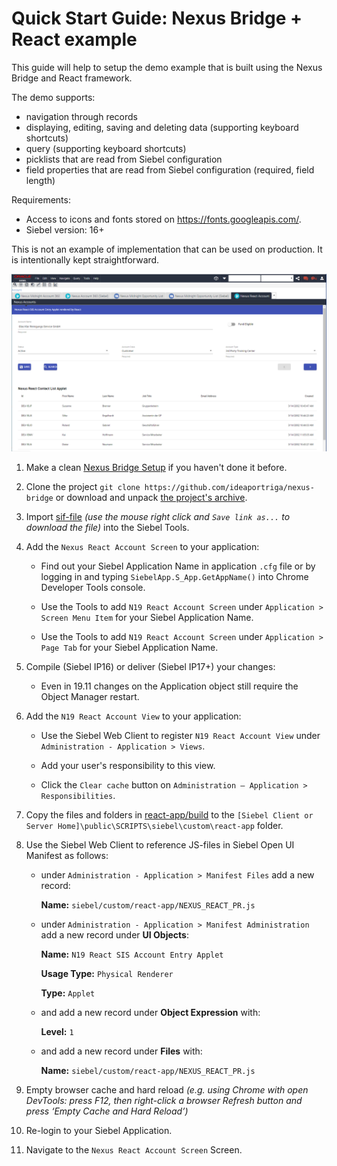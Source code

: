 # Quick Start Guide: Nexus Bridge + React example

This guide will help to setup the demo example that is built using the Nexus Bridge and React framework.

The demo supports:

- navigation through records
- displaying, editing, saving and deleting data (supporting keyboard shortcuts)
- query (supporting keyboard shortcuts)
- picklists that are read from Siebel configuration
- field properties that are read from Siebel configuration (required, field length)

Requirements:

- Access to icons and fonts stored on https://fonts.googleapis.com/.
- Siebel version: 16+

This is not an example of implementation that can be used on production. It is intentionally kept straightforward.

![result](demo_react.png)

1. Make a clean [Nexus Bridge Setup](/../../wiki/Setup-Nexus-Bridge) if you haven't done it before.

1. Clone the project `git clone https://github.com/ideaportriga/nexus-bridge` or download and unpack [the project's archive](../../../../../archive/master.zip).

1. Import [sif-file](https://raw.githubusercontent.com/ideaportriga/nexus-bridge/master/examples/REACT%20Examples/Demo%20Example/SIF/N19_React_Objects.sif) _(use the mouse right click and `Save link as...` to download the file)_ into the Siebel Tools.

1. Add the `Nexus React Account Screen` to your application:

   - Find out your Siebel Application Name in application `.cfg` file or by logging in and typing `SiebelApp.S_App.GetAppName()` into Chrome Developer Tools console.

   - Use the Tools to add `N19 React Account Screen` under `Application > Screen Menu Item` for your Siebel Application Name.

   - Use the Tools to add `N19 React Account Screen` under `Application > Page Tab` for your Siebel Application Name.

1. Compile (Siebel IP16) or deliver (Siebel IP17+) your changes:

   - Even in 19.11 changes on the Application object still require the Object Manager restart.

1. Add the `N19 React Account View` to your application:

   - Use the Siebel Web Client to register `N19 React Account View` under `Administration - Application > Views`.

   - Add your user's responsibility to this view.
   - Click the `Clear cache` button on `Administration – Application > Responsibilities`.

1. Copy the files and folders in [react-app/build](../../../../../tree/master/examples/REACT%20Examples/Demo%20Example/react-app/build) to the `[Siebel Client or Server Home]\public\SCRIPTS\siebel\custom\react-app` folder.

1. Use the Siebel Web Client to reference JS-files in Siebel Open UI Manifest as follows:

   - under `Administration - Application > Manifest Files` add a new record:

     **Name:** `siebel/custom/react-app/NEXUS_REACT_PR.js`

   - under `Administration - Application > Manifest Administration` add a new record under **UI Objects**:

     **Name:** `N19 React SIS Account Entry Applet`

     **Usage Type:** `Physical Renderer`

     **Type:** `Applet`

   - and add a new record under **Object Expression** with:

     **Level:** `1`

   - and add a new record under **Files** with:

     **Name:** `siebel/custom/react-app/NEXUS_REACT_PR.js`

1. Empty browser cache and hard reload _(e.g. using Chrome with open DevTools: press F12, then right-click a browser Refresh button and press ‘Empty Cache and Hard Reload’)_

1. Re-login to your Siebel Application.

1. Navigate to the `Nexus React Account Screen` Screen.
